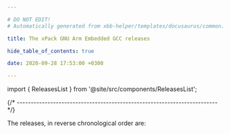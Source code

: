 ```yaml
---

# DO NOT EDIT!
# Automatically generated from xbb-helper/templates/docusaurus/common.

title: The xPack GNU Arm Embedded GCC releases

hide_table_of_contents: true

date: 2020-09-28 17:53:00 +0300

---
```


import { ReleasesList } from '@site/src/components/ReleasesList';

{/* ------------------------------------------------------------------------ */}

The releases, in reverse chronological order are:

<ReleasesList />
